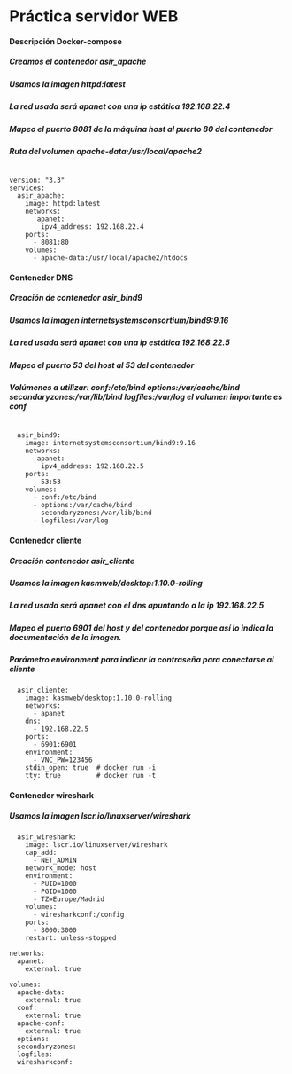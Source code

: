 # Práctica servidor WEB

#### Descripción Docker-compose

##### Creamos el contenedor asir_apache
##### Usamos la imagen httpd:latest
##### La red usada será apanet con una ip estática 192.168.22.4
##### Mapeo el puerto 8081 de la máquina host al puerto 80 del contenedor
##### Ruta del volumen apache-data:/usr/local/apache2

```

version: "3.3"
services:
  asir_apache:
    image: httpd:latest
    networks:
       apanet:
        ipv4_address: 192.168.22.4
    ports:
      - 8081:80
    volumes:
      - apache-data:/usr/local/apache2/htdocs
```
#### Contenedor DNS
##### Creación de contenedor asir_bind9
##### Usamos la imagen internetsystemsconsortium/bind9:9.16
##### La red usada será apanet con una ip estática 192.168.22.5
##### Mapeo el puerto 53 del host al 53 del contenedor
##### Volúmenes a utilizar: conf:/etc/bind options:/var/cache/bind secondaryzones:/var/lib/bind logfiles:/var/log el volumen importante es conf
```

  asir_bind9:
    image: internetsystemsconsortium/bind9:9.16
    networks:
       apanet:
        ipv4_address: 192.168.22.5
    ports:
      - 53:53
    volumes:
      - conf:/etc/bind
      - options:/var/cache/bind
      - secondaryzones:/var/lib/bind
      - logfiles:/var/log
```
#### Contenedor cliente
##### Creación contenedor asir_cliente
##### Usamos la imagen kasmweb/desktop:1.10.0-rolling
##### La red usada será apanet con el dns apuntando a la ip 192.168.22.5
##### Mapeo el puerto 6901 del host y del contenedor porque así lo indica la documentación de la imagen.
##### Parámetro environment para indicar la contraseña para conectarse al cliente
```
  asir_cliente:
    image: kasmweb/desktop:1.10.0-rolling
    networks:
      - apanet
    dns:
      - 192.168.22.5
    ports:
      - 6901:6901
    environment:
      - VNC_PW=123456
    stdin_open: true  # docker run -i
    tty: true         # docker run -t
```
#### Contenedor wireshark
##### Usamos la imagen lscr.io/linuxserver/wireshark
##### 
```
  asir_wireshark:
    image: lscr.io/linuxserver/wireshark
    cap_add:
      - NET_ADMIN
    network_mode: host
    environment:
      - PUID=1000
      - PGID=1000
      - TZ=Europe/Madrid
    volumes:
      - wiresharkconf:/config
    ports:
      - 3000:3000
    restart: unless-stopped 

networks:
  apanet:
    external: true

volumes:
  apache-data:
    external: true
  conf:
    external: true
  apache-conf:
    external: true
  options:
  secondaryzones:
  logfiles:
  wiresharkconf:

  ```